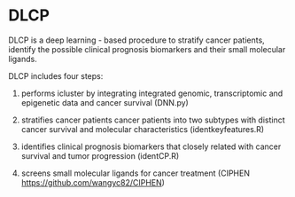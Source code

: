 # DLCP

DLCP is a deep learning - based procedure to stratify cancer patients, identify the possible clinical prognosis biomarkers and their small molecular ligands.

DLCP includes four steps:

1. performs icluster by integrating integrated genomic, transcriptomic and epigenetic data and cancer survival (DNN.py)

2. stratifies cancer patients cancer patients into two subtypes with distinct cancer survival and molecular characteristics (identkeyfeatures.R)

3. identifies clinical prognosis biomarkers that closely related with cancer survival and tumor progression (identCP.R)

4. screens small molecular ligands for cancer treatment (CIPHEN https://github.com/wangyc82/CIPHEN)
